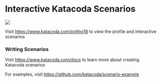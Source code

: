 # Interactive Katacoda Scenarios

[![](http://shields.katacoda.com/katacoda/prithvi18/count.svg)](https://www.katacoda.com/prithvi18 "Get your profile on Katacoda.com")

Visit https://www.katacoda.com/prithvi18 to view the profile and interactive scenarios

### Writing Scenarios
Visit https://www.katacoda.com/docs to learn more about creating Katacoda scenarios

For examples, visit https://github.com/katacoda/scenario-example

